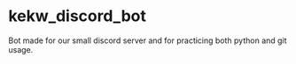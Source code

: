 # kekw_discord_bot
Bot made for our small discord server and for practicing both python and git usage.
